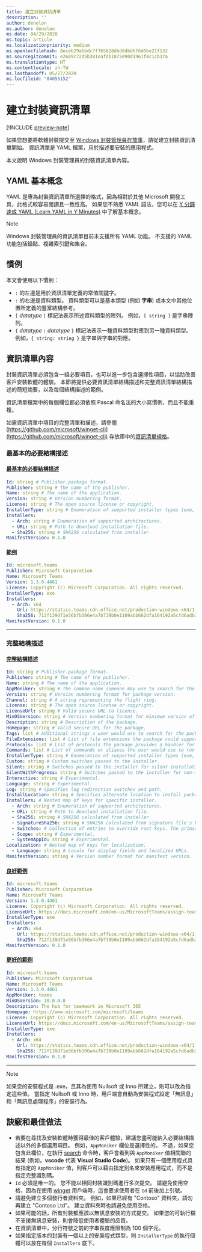 ```yaml
---
title: 建立封裝資訊清單
description: ''
author: denelon
ms.author: denelon
ms.date: 04/29/2020
ms.topic: article
ms.localizationpriority: medium
ms.openlocfilehash: 8eceb29abbdc7f765628dbd8dbd6f6d0be21f132
ms.sourcegitcommit: e2689c72d5b381eafdb1075090d1961f4c1cb37a
ms.translationtype: HT
ms.contentlocale: zh-TW
ms.lasthandoff: 05/27/2020
ms.locfileid: "84055152"
---
```

# <a name="create-your-package-manifest"></a>建立封裝資訊清單

[!INCLUDE [preview-note](../../includes/package-manager-preview.md)]

如果您想要將軟體封裝提交至 [Windows 封裝管理員存放庫](repository.md)，請從建立封裝資訊清單開始。 資訊清單是 YAML 檔案，用於描述要安裝的應用程式。

本文說明 Windows 封裝管理員的封裝資訊清單內容。

## <a name="yaml-basics"></a>YAML 基本概念

YAML 是專為封裝資訊清單所選擇的格式，因為相對於其他 Microsoft 開發工具，此格式較容易閱讀且一致性高。 如果您不熟悉 YAML 語法，您可以在 [Y 分鐘速成 YAML (Learn YAML in Y Minutes)](https://learnxinyminutes.com/docs/yaml/) 中了解基本概念。

> [!NOTE]
> Windows 封裝管理員的資訊清單目前未支援所有 YAML 功能。 不支援的 YAML 功能包括錨點、複雜索引鍵和集合。

## <a name="conventions"></a>慣例

本文會使用以下慣例：

* `:` 的左邊是用於資訊清單定義的常值關鍵字。
* `:` 的右邊是資料類型。 資料類型可以是基本類型 (例如 **字串**) 或本文中其他位置所定義的豐富結構參考。
* `[` *datatype* `]` 標記法表示所述資料類型的陣列。 例如，`[ string ]` 是字串陣列。
* `{` *datatype* `:` *datatype* `}` 標記法表示一種資料類型對應到另一種資料類型。 例如，`{ string: string }` 是字串與字串的對應。

## <a name="manifest-contents"></a>資訊清單內容

封裝資訊清單必須包含一組必要項目，也可以進一步包含選擇性項目，以協助改善客戶安裝軟體的體驗。 本節將提供必要資訊清單結構描述和完整資訊清單結構描述的簡短摘要，以及每個結構描述的範例。

資訊清單檔案中的每個欄位都必須依照 Pascal 命名法的大小寫慣例，而且不能重複。

如需資訊清單中項目的完整清單和描述，請參閱 [https://github.com/microsoft/winget-cli](https://github.com/microsoft/winget-cli) 存放庫中的[資訊清單規格](https://github.com/microsoft/winget-cli/blob/master/doc/ManifestSpecv0.1.md)。

### <a name="minimal-required-schema"></a>最基本的必要結構描述

#### <a name="minimal-required-schema"></a>[最基本的必要結構描述](#tab/minschema/)

```yaml
Id: string # Publisher.package format.
Publisher: string # The name of the publisher.
Name: string # The name of the application.
Version: string # Version numbering format.
License: string # The open source license or copyright.
InstallerType: string # Enumeration of supported installer types (exe, msi, msix, inno, wix, nullsoft, appx).
Installers:
  - Arch: string # Enumeration of supported architectures.
  - URL: string # Path to download installation file.
  - Sha256: string # SHA256 calculated from installer.
ManifestVersion: 0.1.0
```

#### <a name="example"></a>[範例](#tab/minexample/)

```yaml
Id: microsoft.teams
Publisher: Microsoft Corporation
Name: Microsoft Teams
Version: 1.3.0.4461
License: Copyright (c) Microsoft Corporation. All rights reserved.
InstallerType: exe
Installers:
  - Arch: x64
    Url: https://statics.teams.cdn.office.net/production-windows-x64/1.3.00.4461/Teams_windows_x64.exe
    Sha256: 712f139d71e56bfb306e4a7b739b0e1109abb662dfa164192a5cfd6adb24a4e1
ManifestVersion: 0.1.0
```

* * *

### <a name="complete-schema"></a>完整結構描述

#### <a name="complete-schema"></a>[完整結構描述](#tab/compschema/)

```yaml
Id: string # Publisher.package format.
Publisher: string # The name of the publisher.
Name: string # The name of the application.
AppMoniker: string # The common name someone may use to search for the package.
Version: string # Version numbering format for package version.
Channel: string # A string representing the flight ring.
License: string # The open source license or copyright.
LicenseUrl: string # Valid secure URL to license.
MinOSVersion: string # Version numbering format for minimum version of Windows supported.
Description: string # Description of the package.
Homepage: string # Valid secure URL for the package.
Tags: list # Additional strings a user would use to search for the package.
FileExtensions: list # List of file extensions the package could support.
Protocols: list # List of protocols the package provides a handler for.
Commands: list # List of commands or aliases the user would use to run the package.
InstallerType: string # Enumeration of supported installer types (exe, msi, msix, inno, wix, nullsoft, appx).
Custom: string # Custom switches passed to the installer.
Silent: string # Switches passed to the installer for silent installation.
SilentWithProgress: string # Switches passed to the installer for non-interactive install.
Interactive: string # Experimental.
Language: string # Experimental.
Log: string # Specifies log redirection switches and path.
InstallLocation: string # Specifies alternate location to install package.
Installers: # Nested map of keys for specific installer.
  - Arch: string # Enumeration of supported architectures.
  - URL: string # Path to download installation file.
  - Sha256: string # SHA256 calculated from installer.
  - SignatureSha256: string # SHA256 calculated from signature file's hash of MSIX file.
  - Switches: # Collection of entries to override root keys. The primary supported values are: Custom, Silent, SilentWithProgress, Interactive. For a complete list see the specification at https://github.com/microsoft/winget-cli/blob/master/doc/ManifestSpecv0.1.md.
  - Scope: string # Experimental.
  - SystemAppId: string # Experimental.
Localization: # Nested map of keys for localization.
  - Language: string # Locale for display fields and localized URLs.
ManifestVersion: string # Version number format for manifest version.
```

#### <a name="good-example"></a>[良好範例](#tab/good/)

```yaml
Id: microsoft.teams
Publisher: Microsoft Corporation
Name: Microsoft Teams
Version: 1.3.0.4461
License: Copyright (c) Microsoft Corporation. All rights reserved.
LicenseUrl: https://docs.microsoft.com/en-us/MicrosoftTeams/assign-teams-licenses
InstallerType: exe
Installers:
  - Arch: x64
    Url: https://statics.teams.cdn.office.net/production-windows-x64/1.3.00.4461/Teams_windows_x64.exe
    Sha256: 712f139d71e56bfb306e4a7b739b0e1109abb662dfa164192a5cfd6adb24a4e1
ManifestVersion: 0.1.0
```

#### <a name="better-example"></a>[更好的範例](#tab/better/)

```yaml
Id: microsoft.teams
Publisher: Microsoft Corporation
Name: Microsoft Teams
Version: 1.3.0.4461
AppMoniker: teams
MinOSVersion: 10.0.0.0
Description: The hub for teamwork in Microsoft 365
Homepage: https://www.microsoft.com/microsoft/teams
License: Copyright (c) Microsoft Corporation. All rights reserved.
LicenseUrl: https://docs.microsoft.com/en-us/MicrosoftTeams/assign-teams-licenses
InstallerType: exe
Installers:
  - Arch: x64
    Url: https://statics.teams.cdn.office.net/production-windows-x64/1.3.00.4461/Teams_windows_x64.exe
    Sha256: 712f139d71e56bfb306e4a7b739b0e1109abb662dfa164192a5cfd6adb24a4e1
ManifestVersion: 0.1.0
```

* * *

> [!NOTE]
> 如果您的安裝程式是 .exe，且其為使用 Nullsoft 或 Inno 所建立，則可以改為指定這些值。 當指定 Nullsoft 或 Inno 時，用戶端會自動為安裝程式設定「無訊息」和「無訊息處理程序」的安裝行為。

## <a name="tips-and-best-practices"></a>訣竅和最佳做法

* 若要在尋找及安裝軟體時獲得最佳的客戶體驗，建議您盡可能納入必要結構描述以外的多個選用項目。 例如，`AppMoniker` 欄位是選擇性的。 不過，如果您包含此欄位，在執行 [search](../winget/search.md) 命令時，客戶會看到與 `AppMoniker` 值相關聯的結果 (例如，**vscode** 代表 **Visual Studio Code**)。 如果只有一個應用程式具有指定的 `AppMoniker` 值，則客戶可以藉由指定別名來安裝應用程式，而不是指定完整識別碼。
* `Id` 必須是唯一的。 您不能以相同封裝識別碼進行多次提交。 請避免使用空格，因為在使用 [winget](../index.md) 用戶端時，這會要求使用者在 `Id` 前後加上引號。
* 請避免建立多個發行者資料夾。 例如，如果已經有 "Contoso" 資料夾，請勿再建立 "Contoso Ltd"。 建立資料夾時也請避免使用空格。
* 如果可能的話，所有封裝都應該以無訊息安裝的方式提交。 如果您的可執行檔不支援無訊息安裝，則會降低使用者體驗的品質。
* 在資訊清單中，分行符號之前的字串長度應限制為 100 個字元。
* 如果指定版本的封裝有一個以上的安裝程式類型，則 `InstallerType` 的執行個體可以放在每個 `Installers` 底下。

